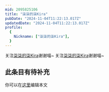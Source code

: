 ```yaml
---
mid: 2095825106
title: "柒柒的柒Kira"
pubDate: "2024-11-04T11:22:13.017Z"
updatedDate: "2024-11-04T11:22:13.017Z"
profile:
  {
    Nickname: ["柒柒的柒Kira"],
  }
---
```


关注[柒柒的柒Kira](https://space.bilibili.com/2095825106)谢谢喵~ 关注[柒柒的柒Kira](https://space.bilibili.com/2095825106)谢谢喵~

## 此条目有待补充
你可以在[这里](https://github.com/Yuhanawa/VTuber.ICU-Content/edit/master/v/柒柒的柒Kira/index.md)编辑本文
